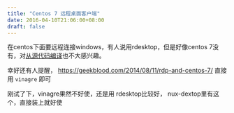 ```yaml
---
title: "Centos 7 远程桌面客户端"
date: 2016-04-10T21:06:00+08:00
draft: false
---
```


在centos下面要远程连接windows，有人说用rdesktop，但是好像centos 7没有，对[从源代码编译](http://www.rdesktop.org/)也不大感兴趣。


幸好还有人提醒， https://geekblood.com/2014/08/11/rdp-and-centos-7/ 直接用 `vinagre` 即可


刚试了下，vinagre果然不好使，还是用 rdesktop比较好， nux-dextop里有这个，直接装上就好使


